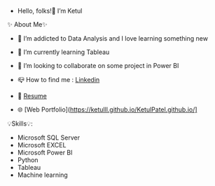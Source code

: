- Hello, folks!👋 I’m Ketul


✨ About Me✨
- 👀 I’m addicted to Data Analysis and I love learning something new

- 🌱 I’m currently learning Tableau

- 💞️ I’m looking to collaborate on some project in Power BI

- 📪 How to find me : [Linkedin](https://www.linkedin.com/in/ketul-patel-a977b3242/)

- 📄 [Resume](https://drive.google.com/file/d/11RND51lU8vhrKZNC9RRdC1KYUuCEH3Sd/view?usp=sharing)

- 🌐 [Web Portfolio](https://ketulll.github.io/KetulPatel.github.io/]


💡Skills💡:

- Microsoft SQL Server
- Microsoft EXCEL
- Microsoft Power BI
- Python
- Tableau
- Machine learning 

<!---
Ketulll/Ketulll is a ✨ special ✨ repository because its `README.md` (this file) appears on your GitHub profile.
You can click the Preview link to take a look at your changes.
--->

